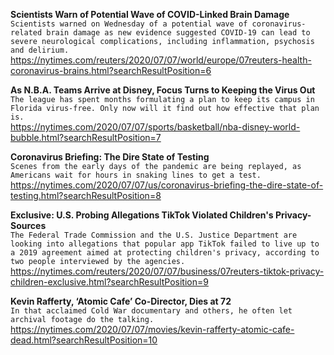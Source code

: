 **Scientists Warn of Potential Wave of COVID-Linked Brain Damage**\
`Scientists warned on Wednesday of a potential wave of coronavirus-related brain damage as new evidence suggested COVID-19 can lead to severe neurological complications, including inflammation, psychosis and delirium.`\
https://nytimes.com/reuters/2020/07/07/world/europe/07reuters-health-coronavirus-brains.html?searchResultPosition=6

**As N.B.A. Teams Arrive at Disney, Focus Turns to Keeping the Virus Out**\
`The league has spent months formulating a plan to keep its campus in Florida virus-free. Only now will it find out how effective that plan is.`\
https://nytimes.com/2020/07/07/sports/basketball/nba-disney-world-bubble.html?searchResultPosition=7

**Coronavirus Briefing: The Dire State of Testing**\
`Scenes from the early days of the pandemic are being replayed, as Americans wait for hours in snaking lines to get a test.`\
https://nytimes.com/2020/07/07/us/coronavirus-briefing-the-dire-state-of-testing.html?searchResultPosition=8

**Exclusive: U.S. Probing Allegations TikTok Violated Children's Privacy-Sources**\
`The Federal Trade Commission and the U.S. Justice Department are looking into allegations that popular app TikTok failed to live up to a 2019 agreement aimed at protecting children's privacy, according to two people interviewed by the agencies.`\
https://nytimes.com/reuters/2020/07/07/business/07reuters-tiktok-privacy-children-exclusive.html?searchResultPosition=9

**Kevin Rafferty, ‘Atomic Cafe’ Co-Director, Dies at 72**\
`In that acclaimed Cold War documentary and others, he often let archival footage do the talking.`\
https://nytimes.com/2020/07/07/movies/kevin-rafferty-atomic-cafe-dead.html?searchResultPosition=10

